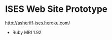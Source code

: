 ISES Web Site Prototype
===========================================================================

http://asheriff-ises.heroku.com/

* Ruby MRI 1.92